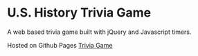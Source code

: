 # U.S. History Trivia Game

A web based trivia game built with jQuery and Javascript timers.

Hosted on Github Pages [Trivia Game](https://deanhooker.github.io/TriviaGame/)
